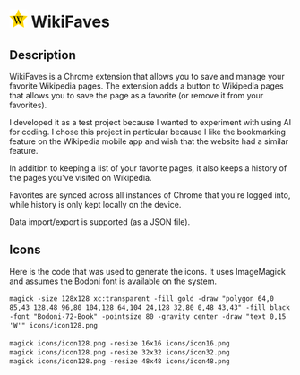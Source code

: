 # ![icon](icons/icon32.png) WikiFaves

## Description

WikiFaves is a Chrome extension that allows you to save and manage your favorite
Wikipedia pages. The extension adds a button to Wikipedia pages that allows you
to save the page as a favorite (or remove it from your favorites).

I developed it as a test project because I wanted to experiment with
using AI for coding. I chose this project in particular because I like the
bookmarking feature on the Wikipedia mobile app and wish that
the website had a similar feature.

In addition to keeping a list of your favorite pages, it also keeps a history of
the pages you've visited on Wikipedia.

Favorites are synced across all instances of Chrome that you're logged into,
while history is only kept locally on the device.

Data import/export is supported (as a JSON file).


## Icons

Here is the code that was used to generate the icons. It uses ImageMagick and
assumes the Bodoni font is available on the system.

```
magick -size 128x128 xc:transparent -fill gold -draw "polygon 64,0 85,43 128,48 96,80 104,128 64,104 24,128 32,80 0,48 43,43" -fill black -font "Bodoni-72-Book" -pointsize 80 -gravity center -draw "text 0,15 'W'" icons/icon128.png

magick icons/icon128.png -resize 16x16 icons/icon16.png
magick icons/icon128.png -resize 32x32 icons/icon32.png
magick icons/icon128.png -resize 48x48 icons/icon48.png
```

